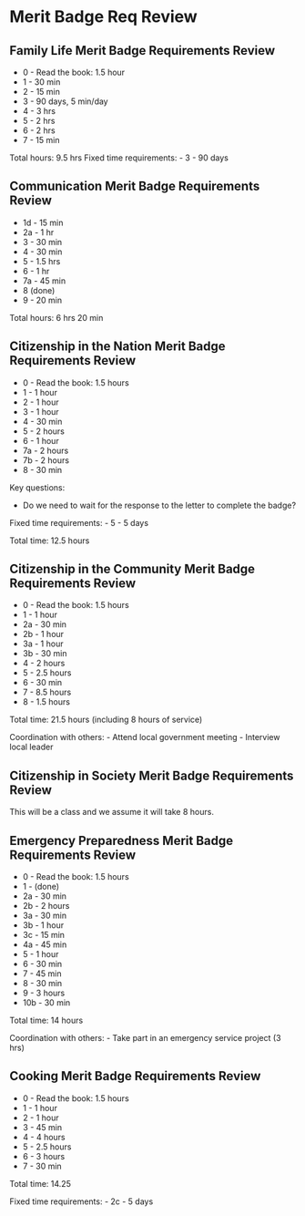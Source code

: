 # Merit Badge Req Review

## Family Life Merit Badge Requirements Review

  - 0 - Read the book: 1.5 hour
  - 1 - 30 min
  - 2 - 15 min
  - 3 - 90 days, 5 min/day
  - 4 - 3 hrs
  - 5 - 2 hrs
  - 6 - 2 hrs
  - 7 - 15 min

Total hours: 9.5 hrs
Fixed time requirements: 
    - 3 - 90 days

## Communication Merit Badge Requirements Review

  - 1d - 15 min
  - 2a - 1 hr
  - 3 - 30 min
  - 4 - 30 min
  - 5 - 1.5 hrs
  - 6 - 1 hr
  - 7a - 45 min
  - 8 (done)
  - 9 - 20 min

Total hours: 6 hrs 20 min

## Citizenship in the Nation Merit Badge Requirements Review

  - 0 - Read the book: 1.5 hours
  - 1 - 1 hour
  - 2 - 1 hour
  - 3 - 1 hour
  - 4 - 30 min
  - 5 - 2 hours
  - 6 - 1 hour
  - 7a - 2 hours
  - 7b - 2 hours
  - 8 - 30 min

Key questions:
  - Do we need to wait for the response to the letter to complete the badge?

Fixed time requirements: 
    - 5 - 5 days

Total time: 12.5 hours

## Citizenship in the Community Merit Badge Requirements Review

  - 0 - Read the book: 1.5 hours
  - 1 - 1 hour
  - 2a - 30 min
  - 2b - 1 hour
  - 3a - 1 hour
  - 3b - 30 min
  - 4 - 2 hours
  - 5 - 2.5 hours
  - 6 - 30 min
  - 7 - 8.5 hours
  - 8 - 1.5 hours

Total time: 21.5 hours (including 8 hours of service)

Coordination with others:
    - Attend local government meeting
    - Interview local leader

## Citizenship in Society Merit Badge Requirements Review

This will be a class and we assume it will take 8 hours.

## Emergency Preparedness Merit Badge Requirements Review

  - 0 - Read the book: 1.5 hours
  - 1 - (done)
  - 2a - 30 min
  - 2b - 2 hours
  - 3a - 30 min
  - 3b - 1 hour
  - 3c - 15 min
  - 4a - 45 min
  - 5 - 1 hour
  - 6 - 30 min
  - 7 - 45 min
  - 8 - 30 min
  - 9 - 3 hours
  - 10b - 30 min

Total time: 14 hours

Coordination with others:
    - Take part in an emergency service project (3 hrs)

## Cooking Merit Badge Requirements Review

  - 0 - Read the book: 1.5 hours
  - 1 - 1 hour
  - 2 - 1 hour
  - 3 - 45 min
  - 4 - 4 hours
  - 5 - 2.5 hours
  - 6 - 3 hours
  - 7 - 30 min

Total time: 14.25



Fixed time requirements:
    - 2c - 5 days
